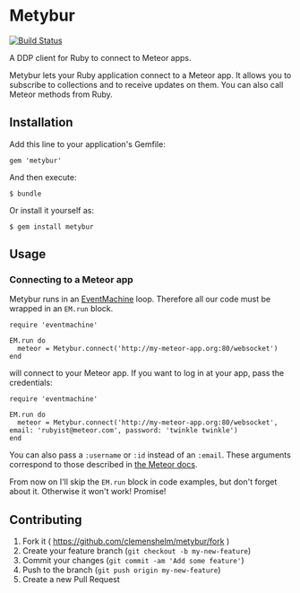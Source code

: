 # Metybur
[![Build Status](https://travis-ci.org/clemenshelm/metybur.svg?branch=master)](https://travis-ci.org/clemenshelm/metybur)

A DDP client for Ruby to connect to Meteor apps.

Metybur lets your Ruby application connect to a Meteor app. It allows you
to subscribe to collections and to receive updates on them.
You can also call Meteor methods from Ruby.

## Installation

Add this line to your application's Gemfile:

    gem 'metybur'

And then execute:

    $ bundle

Or install it yourself as:

    $ gem install metybur

## Usage

### Connecting to a Meteor app

Metybur runs in an [EventMachine](http://eventmachine.rubyforge.org/) loop.
Therefore all our code must be wrapped in an `EM.run` block.

    require 'eventmachine'

    EM.run do
      meteor = Metybur.connect('http://my-meteor-app.org:80/websocket')
    end

will connect to your Meteor app. If you want to log in at your app, pass the credentials:

    require 'eventmachine'

    EM.run do
      meteor = Metybur.connect('http://my-meteor-app.org:80/websocket', email: 'rubyist@meteor.com', password: 'twinkle twinkle')
    end

You can also pass a `:username` or `:id` instead of an `:email`. These arguments correspond to those described in [the Meteor docs](http://docs.meteor.com/#/full/meteor_loginwithpassword).

From now on I'll skip the `EM.run` block in code examples, but don't forget about it. Otherwise it won't work! Promise!

## Contributing

1. Fork it ( https://github.com/clemenshelm/metybur/fork )
2. Create your feature branch (`git checkout -b my-new-feature`)
3. Commit your changes (`git commit -am 'Add some feature'`)
4. Push to the branch (`git push origin my-new-feature`)
5. Create a new Pull Request
